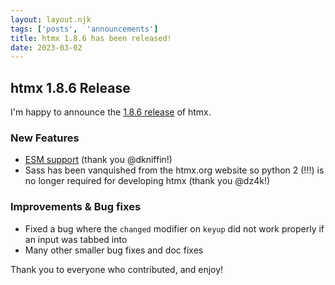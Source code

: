 ```yaml
---
layout: layout.njk
tags: ['posts',  'announcements']
title: htmx 1.8.6 has been released!
date: 2023-03-02
---
```


## htmx 1.8.6 Release

I'm happy to announce the [1.8.6 release](https://unpkg.com/browse/htmx.org@1.8.6/) of htmx.

### New Features

* [ESM support](https://github.com/bigskysoftware/htmx/commit/a85ad4ac67c3a471dbb8472900ec1e583b571a67) (thank you @dkniffin!)
* Sass has been vanquished from the htmx.org website so python 2 (!!!) is no longer required for developing htmx (thank you @dz4k!)

### Improvements & Bug fixes

* Fixed a bug where the `changed` modifier on `keyup` did not work properly if an input was tabbed into
* Many other smaller bug fixes and doc fixes

Thank you to everyone who contributed, and enjoy!
